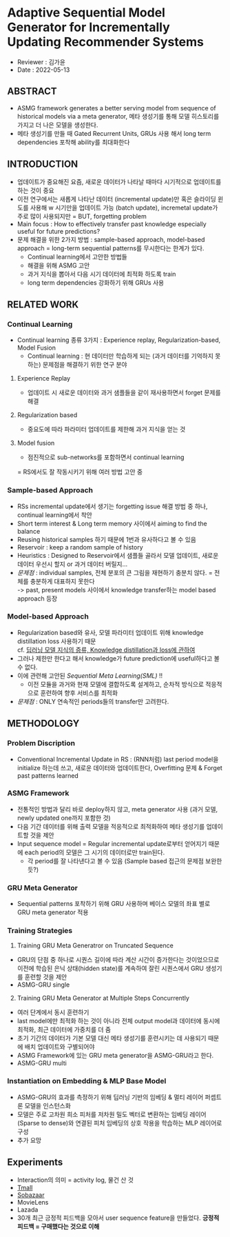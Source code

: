 # Adaptive Sequential Model Generator for Incrementally Updating Recommender Systems      

* Reviewer : 김가윤   
* Date : 2022-05-13   
   
## ABSTRACT   
* ASMG framework generates a better serving model from sequence of historical models via a meta generator, 메타 생성기를 통해 모델 히스토리를 가지고 더 나은 모델을 생성한다.   
* 메타 생성기를 만들 때 Gated Recurrent Units, GRUs 사용 해서 long term dependencies 포착해 ability를 최대화한다   

## INTRODUCTION   
* 업데이트가 중요해진 요즘, 새로운 데이터가 나타날 때마다 시기적으로 업데이트를 하는 것이 중요   
* 이전 연구에서는 새롭게 나타난 데이터 (incremental update)만 혹은 슬라이딩 윈도를 사용해 w 시기만을 업데이트 가능 (batch update), incremetal update가 주로 많이 사용되지만 = BUT, forgetting problem   
* Main focus : How to effectively transfer past knowledge especially useful for future predictions?   
* 문제 해결을 위한 2가지 방법 : sample-based approach, model-based approach = long-term sequential patterns를 무시한다는 한계가 있다.    
    * Continual learning에서 고안한 방법들
    * 해결을 위해 ASMG 고안
    * 과거 지식을 뽑아서 다음 시기 데이터에 최적화 하도록 train   
    * long term dependencies 강화하기 위해 GRUs 사용

## RELATED WORK   
### Continual Learning   
* Continual learning 종류 3가지 : Experience replay, Regularization-based, Model Fusion    
    * Continual learning : 현 데이터만 학습하게 되는 (과거 데이터를 기억하지 못하는) 문제점을 해결하기 위한 연구 분야
1. Experience Replay    
    *  업데이트 시 새로운 데이터와 과거 샘플들을 같이 재사용하면서 forget 문제를 해결    
2. Regularization based   
    * 중요도에 따라 파라미터 업데이트를 제한해 과거 지식을 얻는 것    
3. Model fusion    
    * 점진적으로 sub-networks를 포함하면서 continual learning   


    = RS에서도 잘 작동시키기 위해 여러 방법 고안 중

### Sample-based Approach   
* RSs incremental update에서 생기는 forgetting issue 해결 방법 중 하나, continual learning에서 착안   
* Short term interest & Long term memory 사이에서 aiming to find the balance
* Reusing historical samples 하기 때문에 1번과 유사하다고 볼 수 있음   
* Reservoir : keep a random sample of history
* Heuristics : Designed to Reservoir에서 샘플들 골라서 모델 업데이트, 새로운 데이터 우선시 할지 or 과거 데이터 버릴지...    
* *문제점* : individual samples, 전체 분포의 큰 그림을 재현하기 충분치 않다. = 전체를 충분하게 대표하지 못한다   
    -> past, present models 사이에서 knowledge transfer하는 model based approach 등장   

### Model-based Approach   
* Regularization based와 유사, 모델 파라미터 업데이트 위해 knowledge distillation loss 사용하기 때문   
    cf. [딥러닝 모델 지식의 증류, Knowledge distillation과 loss에 관하여](https://baeseongsu.github.io/posts/knowledge-distillation/)
* 그러나 제한만 한다고 해서 knowledge가 future prediction에 useful하다고 볼 수 없다.   
* 이에 관련해 고안된 *Sequential Meta Learning(SML)* !!   
    - 이전 모듈을 과거와 현재 모델에 결합하도록 설계하고, 순차적 방식으로 적응적으로 훈련하여 향후 서비스를 최적화   
* *문제점* : ONLY 연속적인 periods들의 transfer만 고려한다.   

## METHODOLOGY   
### Problem Discription   
* Conventional Incremental Update in RS : (RNN처럼) last period model을 initialize 하는데 쓰고, 새로운 데이터와 업데이트한다, Overfitting 문제 & Forget past patterns learned   

### ASMG Framework   
* 전통적인 방법과 달리 바로 deploy하지 않고, meta generator 사용 (과거 모델, newly updated one까지 포함한 것)   
* 다음 기간 데이터를 위해 출력 모델을 적응적으로 최적화하여 메타 생성기를 업데이트할 것을 제안   
* Input sequence model = Regular incremental update로부터 얻어지기 때문에 each period의 모델은 그 시기의 데이터로만 train된다.   
    * 각 period를 잘 나타낸다고 볼 수 있음 (Sample based 접근의 문제점 보완한듯?)   

### GRU Meta Generator    
* Sequential patterns 포착하기 위해 GRU 사용하며 베이스 모델의 좌표 별로 GRU meta generator 적용   

### Training Strategies   
1. Training GRU Meta Generatror on Truncated Sequence   
* GRU의 단점 중 하나로 시퀀스 길이에 따라 계산 시간이 증가한다는 것이었으므로 이전에 학습된 은닉 상태(hidden state)를 계속하여 잘린 시퀀스에서 GRU 생성기를 훈련할 것을 제안   
* ASMG-GRU single   

2. Training GRU Meta Generator at Multiple Steps Concurrently   
* 여러 단계에서 동시 훈련하기   
* last model에만 최적화 하는 것이 아니라 전체 output model과 데이터에 동시에 최적화, 최근 데이터에 가중치를 더 줌   
* 초기 기간의 데이터가 기본 모델 대신 메타 생성기를 훈련시키는 데 사용되기 때문에 배치 업데이트와 구별되어야   
* ASMG Framework에 있는 GRU meta generator을 ASMG-GRU라고 한다.   
* ASMG-GRU multi   

### Instantiation on Embedding & MLP Base Model   
* ASMG-GRU의 효과를 측정하기 위해 딥러닝 기반의 임베딩 & 멀티 레이어 퍼셉트론 모델을 인스턴스화   
* 모델은 주로 고차원 희소 피처를 저차원 밀도 벡터로 변환하는 임베딩 레이어(Sparse to dense)와 연결된 피처 임베딩의 상호 작용을 학습하는 MLP 레이어로 구성   
* 추가 요망    
   
## Experiments   
* Interaction의 의미 = activity log, 물건 산 것   
* [Tmall](https://tianchi.aliyun.com/dataset/dataDetail?dataId=42)   
* [Sobazaar](https://github.com/hainguyen-telenor/Learning-to-rank-from-implicit-feedback)   
* MovieLens   
* Lazada   
* 30개 최근 긍정적 피드백을 모아서 user sequence feature을 만들었다. **긍정적 피드백 = 구매했다는 것으로 이해**   
